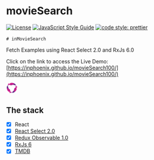 # movieSearch
[![License](https://img.shields.io/badge/license-MIT-blue.svg?style=flat-square)](https://github.com/inPhoenix/)
[![JavaScript Style Guide](https://img.shields.io/badge/code_style-standard-brightgreen.svg)](https://standardjs.com)
[![code style: prettier](https://img.shields.io/badge/code_style-prettier-ff69b4.svg?style=flat-square)](https://github.com/prettier/prettier)

    # inMovieSearch

Fetch Examples using React Select 2.0 and RxJs 6.0

Click on the link to access the Live Demo:
[https://inphoenix.github.io/movieSearch100/](https://inphoenix.github.io/movieSearch100/)

<img title="logo" src="public/logo-small.gif" width="6%">

## The stack
- [x] React
- [x] [React Select 2.0](https://github.com/JedWatson/react-select)
- [x] [Redux Observable 1.0](https://redux-observable.js.org/#) 
- [x] [RxJs 6](https://github.com/reactivex/rxjs)
- [x] [TMDB](www.themoviedb.org)

